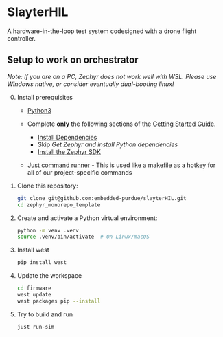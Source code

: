 # SlayterHIL

A hardware-in-the-loop test system codesigned with a drone flight controller.

## Setup to work on orchestrator

_Note: If you are on a PC, Zephyr does not work well with WSL. Please use Windows native, or consider eventually dual-booting linux!_

0. Install prerequisites


    - [Python3](https://www.geeksforgeeks.org/python/download-and-install-python-3-latest-version/)

    - Complete **only** the following sections of the [Getting Started Guide](https://docs.zephyrproject.org/latest/develop/getting_started/index.html#getting-started-guide).
        - [Install Dependencies](https://docs.zephyrproject.org/latest/develop/getting_started/index.html#install-dependencies)
        - Skip *Get Zephyr and install Python dependencies*
        - [Install the Zephyr SDK](https://docs.zephyrproject.org/latest/develop/getting_started/index.html#install-the-zephyr-sdk)

    - [Just command runner](https://github.com/casey/just?tab=readme-ov-file#installation) - This is used like a makefile as a hotkey for all of our project-specific commands

2. Clone this repository:
    ```bash
    git clone git@github.com:embedded-purdue/slayterHIL.git
    cd zephyr_monorepo_template
    ```

3. Create and activate a Python virtual environment:
    ```bash
    python -m venv .venv
    source .venv/bin/activate  # On Linux/macOS
    ```

4. Install west
    ```bash
    pip install west
    ```

5. Update the workspace
    ```bash
    cd firmware
    west update
    west packages pip --install
    ```
    
6. Try to build and run
    ```bash
    just run-sim
    ```
